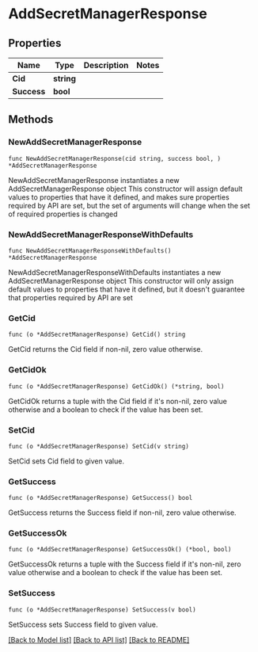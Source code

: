 # AddSecretManagerResponse

## Properties

Name | Type | Description | Notes
------------ | ------------- | ------------- | -------------
**Cid** | **string** |  | 
**Success** | **bool** |  | 

## Methods

### NewAddSecretManagerResponse

`func NewAddSecretManagerResponse(cid string, success bool, ) *AddSecretManagerResponse`

NewAddSecretManagerResponse instantiates a new AddSecretManagerResponse object
This constructor will assign default values to properties that have it defined,
and makes sure properties required by API are set, but the set of arguments
will change when the set of required properties is changed

### NewAddSecretManagerResponseWithDefaults

`func NewAddSecretManagerResponseWithDefaults() *AddSecretManagerResponse`

NewAddSecretManagerResponseWithDefaults instantiates a new AddSecretManagerResponse object
This constructor will only assign default values to properties that have it defined,
but it doesn't guarantee that properties required by API are set

### GetCid

`func (o *AddSecretManagerResponse) GetCid() string`

GetCid returns the Cid field if non-nil, zero value otherwise.

### GetCidOk

`func (o *AddSecretManagerResponse) GetCidOk() (*string, bool)`

GetCidOk returns a tuple with the Cid field if it's non-nil, zero value otherwise
and a boolean to check if the value has been set.

### SetCid

`func (o *AddSecretManagerResponse) SetCid(v string)`

SetCid sets Cid field to given value.


### GetSuccess

`func (o *AddSecretManagerResponse) GetSuccess() bool`

GetSuccess returns the Success field if non-nil, zero value otherwise.

### GetSuccessOk

`func (o *AddSecretManagerResponse) GetSuccessOk() (*bool, bool)`

GetSuccessOk returns a tuple with the Success field if it's non-nil, zero value otherwise
and a boolean to check if the value has been set.

### SetSuccess

`func (o *AddSecretManagerResponse) SetSuccess(v bool)`

SetSuccess sets Success field to given value.



[[Back to Model list]](../README.md#documentation-for-models) [[Back to API list]](../README.md#documentation-for-api-endpoints) [[Back to README]](../README.md)


